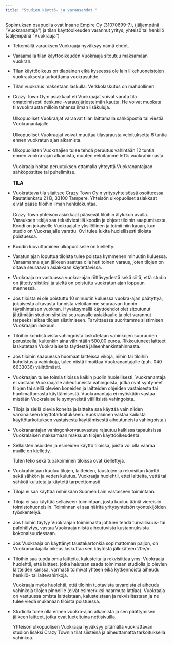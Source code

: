 ```yaml
---
title: "Studion käyttö- ja varausehdot "
---
```

Sopimuksen osapuolia ovat Insane Empire Oy (31070699-7), (jäljempänä ”Vuokranantaja”) ja tilan käyttöoikeuden varannut yritys, yhteisö tai henkilö (Jäljempänä ”Vuokraaja”)

* Tekemällä varauksen Vuokraaja hyväksyy nämä ehdot.
* Varaamalla tilan käyttöoikeuden Vuokraaja sitoutuu maksamaan vuokran.
* Tilan käyttöoikeus on tilapäinen eikä kyseessä ole lain liikehuoneistojen vuokrauksesta tarkoittama vuokrasuhde.
* Tilan vuokraus maksetaan laskulla. Verkkolaskutus on mahdollinen.
* Crazy Town Oy:n asiakkaat eli Vuokraajat voivat varata tila omatoimisesti desk.me -varausjärjestelmän kautta. He voivat muokata tilavuokrausta milloin tahansa ilman lisäkuluja.\
  \
  Ulkopuoliset Vuokraajat varaavat tilan laittamalla sähköpostia tai viestiä Vuokranantajalle.\
  \
  Ulkopuoliset Vuokraajat voivat muuttaa tilavarausta veloituksetta 6 tuntia ennen vuokratun ajan alkamista.
* Ulkopuolisten Vuokraajien tulee tehdä peruutus vähintään 12 tuntia ennen vuokra-ajan alkamista, muuten veloitamme 50% vuokrahinnasta. \
  \
  Vuokraaja hoitaa peruutuksen ottamalla yhteyttä Vuokranantajaan sähköpostitse tai puhelimitse.\
  \
  **TILA**
* Vuokrattava tila sijaitsee Crazy Town Oy:n yritysyhteisössä osoitteessa Rautatienkatu 21 B, 33100 Tampere. Yhteisön ulkopuoliset asiakkaat eivät pääse tiloihin ilman henkilökuntaa. \
  \
  Crazy Town yhteisön asiakkaat pääsevät tiloihin älylukon avulla. Varauksen tekijä saa tekstiviestillä koodin ja ohjeet tiloihin saapumisesta. Koodi on jokaiselle Vuokraajalle yksilöllinen ja toimii niin kauan, kun studio on Vuokraajalle varattu. Ovi tulee lukita huolellisesti tiloista poistuessa.
* Koodin luovuttaminen ulkopuoliselle on kielletty.
* Varatun ajan loputtua tiloista tulee poistua kymmenen minuutin kuluessa. Varaamanne ajan jälkeen saattaa olla heti toinen varaus, joten tilojen on oltava seuraavan asiakkaan käytettävissä.
* Vuokraaja on vastuussa vuokra-ajan riittävyydestä sekä siitä, että studio on jätetty siistiksi ja sieltä on poistuttu vuokratun ajan loppuun mennessä.
* Jos tiloista ei ole poistuttu 10 minuutin kuluessa vuokra-ajan päätyttyä, jokaisesta alkavasta tunnista veloitamme seuraavan tunnin täysihintaisen vuokran. Hyväksymällä käyttöehdot olet sitoutunut jättämään studion siistiksi seuraavalle asiakkaalle ja olet varannut tarpeeksi aikaa tilojen siistimiseen. Tarvittaessa suoritamme siistimisen Vuokraajan laskuun.
* Tiloihin kohdistuvista vahingoista laskutetaan vahinkojen suuruuden perusteella, kuitenkin aina vähintään 500,00 euroa. Rikkoutuneet laitteet laskutetaan Vuokralaiselta täydestä jälleenhankintahinnasta.
* Jos tiloihin saapuessa huomaat laitteissa vikoja, niihin tai tiloihin kohdistuvia vahinkoja, tulee niistä ilmoittaa Vuokranantajalle (puh. 040 6633036) välittömästi.
* Vuokraajan tulee toimia tiloissa kaikin puolin huolellisesti. Vuokranantaja ei vastaan Vuokraajalle aiheutuneista vahingoista, jotka ovat syntyneet tilojen tai siellä olevien koneiden ja laitteiden ohjeiden vastaisesta tai huolimattomasta käyttämisestä. Vuokranantaja ei myöskään vastaa mistään Vuokralaiselle syntyneistä välillisistä vahingoista.
* Tiloja ja siellä olevia koneita ja laitteita saa käyttää vain niiden varsinaiseen käyttötarkoitukseen. Vuokralainen vastaa kaikista käyttötarkoituksen vastaisesta käyttämisestä aiheutuneista vahingoista.\
* Vuokranantajan vahingonkorvausvastuu rajautuu kaikissa tapauksissa Vuokralaisen maksamaan maksuun tilojen käyttöoikeudesta.
* Sellaisten asioiden ja esineiden käyttö tiloissa, joista voi olla vaaraa muille on kielletty.

  Tulen teko sekä tupakoiminen tiloissa ovat kiellettyjä.
* Vuokrahintaan kuuluu tilojen, laitteiden, taustojen ja rekvisiitan käyttö sekä sähkön ja veden kulutus. Vuokraaja huolehtii, ettei laitteita, vettä tai sähköä kuluteta ja käytetä tarpeettomasti.
* Tiloja ei saa käyttää mihinkään Suomen Lain vastaiseen toimintaan.
* Tiloja ei saa käyttää sellaiseen toimintaan, josta kuuluu ääniä viereisiin toimistohuoneisiin. Toiminnan ei saa häiritä yritysyhteisön työntekijöiden työskentelyä.
* Jos tiloihin täytyy Vuokraajan toiminnasta johtuen tehdä turvallisuus- tai palohälytys, vastaa Vuokraaja niistä aiheutuvista kustannuksista kokonaisuudessaan.
* Jos Vuokraaja on käyttänyt taustakartonkia sopimattoman paljon, on Vuokranantajalla oikeus laskuttaa sen käytöstä jälkikäteen 20e/m.
* Tiloihin saa tuoda omia laitteita, kalusteita ja rekvisiittaa yms. Vuokraaja huolehtii, että laitteet, jotka halutaan saada toimimaan studiolla jo olevien laitteiden kanssa, varmasti toimivat yhteen eikä kytkennöistä aiheudu henkilö- tai laitevahinkoja. 

  Vuokraaja myös huolehtii, että tiloihin tuotavista tavaroista ei aiheudu vahinkoja tilojen pinnoille (eivät esimerkiksi naarmuta lattiaa). Vuokraaja on vastuussa omista laitteistaan, kalusteistaan ja rekvisiitastaan ja ne tulee viedä mukanaan tiloista poistuessa.
* Studiolla tulee olla ennen vuokra-ajan alkamista ja sen päättymisen jälkeen laitteet, jotka ovat lueteltuina nettisivuilla.

  Yhteisön ulkopuolisen Vuokraaja hyväksyy pitämällä vuokrattavan studion lisäksi Crazy Townin tilat siisteinä ja aiheuttamatta tarkoituksella vahinkoa.
